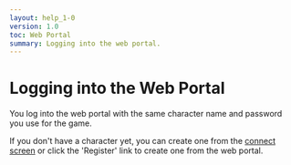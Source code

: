 ```yaml
---
layout: help_1-0
version: 1.0
toc: Web Portal
summary: Logging into the web portal.
---
```


# Logging into the Web Portal

You log into the web portal with the same character name and password you use for the game.

If you don't have a character yet, you can create one from the [connect screen](/help/1-0/login/connect) or click the 'Register' link to create one from the web portal.